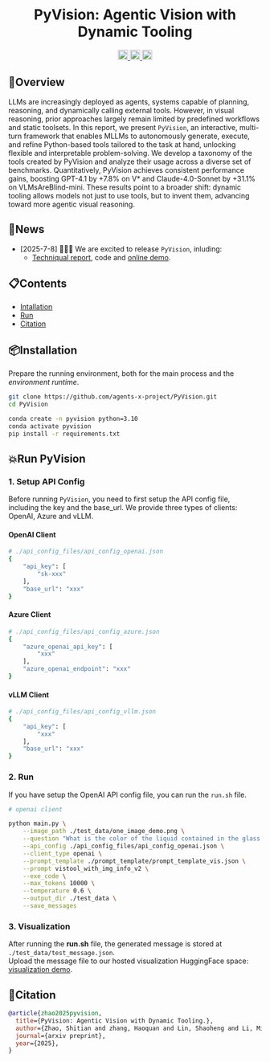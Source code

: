 <div align="center">

#  PyVision: Agentic Vision with Dynamic Tooling



<a href="https://arxiv.org/abs/2507.07998" target="_blank">
    <img alt="arXiv" src="https://img.shields.io/badge/arXiv-PyVision-red?logo=arxiv" height="20" />
</a>
<a href="https://agent-x.space/" target="_blank">
    <img alt="Website" src="https://img.shields.io/badge/🌎_Homepage-blue.svg" height="20" />
</a>
<a href="https://huggingface.co/spaces/Agents-X/PyVision" target="_blank">
    <img alt="HF Model: ViGaL" src="https://img.shields.io/badge/%F0%9F%A4%97%20_Demo-PyVision-ffc107?color=ffc107&logoColor=white" height="20" />
</a>


</div>


## 🎯Overview
LLMs are increasingly deployed as agents, systems capable of planning, reasoning, and dynamically calling external tools. However, in visual reasoning, prior approaches largely remain limited by predefined workflows and static toolsets. In this report, we present `PyVision`, an interactive, multi-turn framework that enables MLLMs to autonomously generate, execute, and refine Python-based tools tailored to the task at hand, unlocking flexible and interpretable problem-solving. We develop a taxonomy of the tools created by PyVision and analyze their usage across a diverse set of benchmarks. Quantitatively, PyVision achieves consistent performance gains, boosting GPT-4.1 by +7.8\% on V* and Claude-4.0-Sonnet by +31.1\% on VLMsAreBlind-mini. These results point to a broader shift: dynamic tooling allows models not just to use tools, but to invent them, advancing toward more agentic visual reasoning.

## 🚩News
- [2025-7-8] 🚀🚀🚀 We are excited to release `PyVision`, inluding:
  - [Techniqual report](https://arxiv.org/abs/2507.07998), code and [online demo](https://huggingface.co/spaces/Agents-X/PyVision).

## 📋Contents
- [Intallation](#installation)
- [Run](#run)
- [Citation](#citation)

## 📦Installation
Prepare the running environment, both for the main process and the *environment runtime*.
```bash
git clone https://github.com/agents-x-project/PyVision.git
cd PyVision

conda create -n pyvision python=3.10
conda activate pyvision
pip install -r requirements.txt
```

## 💥Run PyVision

### 1. Setup API Config
Before running `PyVision`, you need to first setup the API config file, including the key and the base_url. We provide three types of clients: OpenAI, Azure and vLLM.

#### OpenAI Client
```bash
# ./api_config_files/api_config_openai.json
{
    "api_key": [
        "sk-xxx"
    ],
    "base_url": "xxx"
}
```
#### Azure Client
```bash
# ./api_config_files/api_config_azure.json
{
    "azure_openai_api_key": [
        "xxx"
    ],
    "azure_openai_endpoint": "xxx"
}
```
#### vLLM Client 
```bash
# ./api_config_files/api_config_vllm.json
{
    "api_key": [
        "xxx"
    ],
    "base_url": "xxx"
}
```
### 2. Run 
If you have setup the OpenAI API config file, you can run the `run.sh` file.
```bash
# openai client

python main.py \
    --image_path ./test_data/one_image_demo.png \
    --question "What is the color of the liquid contained in the glass on the table?" \
    --api_config ./api_config_files/api_config_openai.json \
    --client_type openai \
    --prompt_template ./prompt_template/prompt_template_vis.json \
    --prompt vistool_with_img_info_v2 \
    --exe_code \
    --max_tokens 10000 \
    --temperature 0.6 \
    --output_dir ./test_data \
    --save_messages 
```


### 3. Visualization
After running the **run.sh** file, the generated message is stored at `./test_data/test_message.json`. <br>
Upload the message file to our hosted visualization HuggingFace space: [visualization demo](https://huggingface.co/spaces/Agents-X/data-view).

## 📜Citation
```bibtex
@article{zhao2025pyvision,
  title={PyVision: Agentic Vision with Dynamic Tooling.},
  author={Zhao, Shitian and zhang, Haoquan and Lin, Shaoheng and Li, Ming and Wu, Qilong and Zhang, Kaipeng and Wei, Chen},
  journal={arxiv preprint},
  year={2025},
}
```
